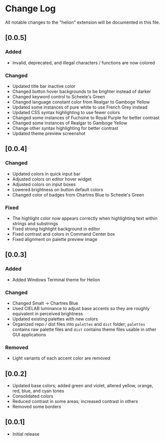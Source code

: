 # Change Log

All notable changes to the "helion" extension will be documented in this file.

## [0.0.5]

### Added

- Invalid, deprecated, and illegal characters / functions are now colored

### Changed

- Updated title bar inactive color
- Changed button hover backgrounds to be brighter instead of darker
- Changed keyword control to Scheele's Green
- Changed language constant color from Realgar to Gamboge Yellow
- Updated some instances of pure white to use French Grey instead
- Updated CSS syntax highlighting to use fewer colors
- Changed some instances of Fuchsine to Royal Purple for better contrast
- Changed some instances of Realgar to Gamboge Yellow
- Change other syntax highlighting for better contrast
- Updated theme preview screenshot

## [0.0.4]

### Changed

- Updated colors in quick input bar
- Adjusted colors on editor hover widget
- Adjusted colors on input boxes
- Lowered brightness on button default colors
- Changed color of badges from Chartres Blue to Scheele's Green

### Fixed

- The highlight color now appears correctly when highlighting text within strings and substrings
- Fixed strong highlight background in editor
- Fixed contrast and colors in Command Center box
- Fixed alignment on palette preview image

## [0.0.3]

### Added

- Added Windows Terminal theme for Helion

### Changed 

- Changed Smalt -> Chartres Blue
- Used CIELAB luminance to adjust base accents so they are roughly equivalent in perceived brightness
- Updated existing palettes with new colors
- Organized repo / dist files into `palettes` and `dist` folder; `palettes` contains raw palette files and `dist` contains theme files usable in other GUI applications

### Removed

- Light variants of each accent color are removed

## [0.0.2]

- Updated base colors; added green and violet, altered yellow, orange, red, blue, and cyan tones
- Consolidated colors
- Reduced contrast in some areas; increased contrast in others
- Removed some borders


## [0.0.1]

- Initial release
